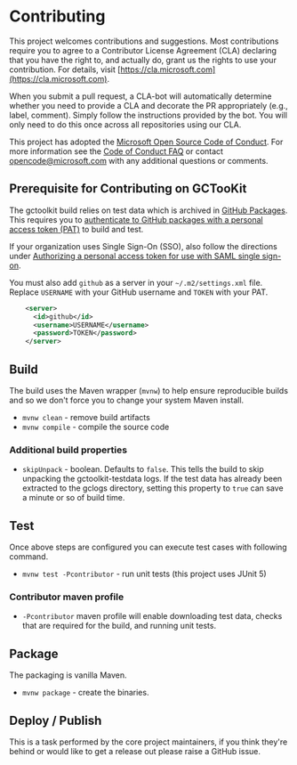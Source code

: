 # Contributing

This project welcomes contributions and suggestions. Most contributions require you to
agree to a Contributor License Agreement (CLA) declaring that you have the right to,
and actually do, grant us the rights to use your contribution. For details, visit
[https://cla.microsoft.com](https://cla.microsoft.com).

When you submit a pull request, a CLA-bot will automatically determine whether you need
to provide a CLA and decorate the PR appropriately (e.g., label, comment). Simply follow the
instructions provided by the bot. You will only need to do this once across all repositories using our CLA.

This project has adopted the [Microsoft Open Source Code of Conduct](https://opensource.microsoft.com/codeofconduct/).
For more information see the [Code of Conduct FAQ](https://opensource.microsoft.com/codeofconduct/faq/)
or contact [opencode@microsoft.com](mailto:opencode@microsoft.com) with any additional questions or comments.

## Prerequisite for Contributing on  GCTooKit

The gctoolkit build relies on test data which is archived in [GitHub Packages](https://docs.github.com/en/packages/working-with-a-github-packages-registry/working-with-the-apache-maven-registry). This requires you to [authenticate to GitHub packages with a personal access token (PAT)](https://docs.github.com/en/packages/working-with-a-github-packages-registry/working-with-the-apache-maven-registry#authenticating-with-a-personal-access-token) to build and test.

If your organization uses Single Sign-On (SSO), also follow the directions under [Authorizing a personal access token for use with SAML single sign-on](https://docs.github.com/en/github/authenticating-to-github/authenticating-with-saml-single-sign-on/authorizing-a-personal-access-token-for-use-with-saml-single-sign-on).

You must also add `github` as a server in your `~/.m2/settings.xml` file. Replace `USERNAME` with your GitHub username and `TOKEN` with your PAT.

```xml
    <server>
      <id>github</id>
      <username>USERNAME</username>
      <password>TOKEN</password>
    </server>
```

## Build

The build uses the Maven wrapper (`mvnw`) to help ensure reproducible builds and so we don't force you to change your system Maven install.

* `mvnw clean` - remove build artifacts
* `mvnw compile` - compile the source code

### Additional build properties

* `skipUnpack` - boolean. Defaults to `false`. This tells the build to skip unpacking the gctoolkit-testdata logs.
  If the test data has already been extracted to the gclogs directory, setting this property to `true` can save
  a minute or so of build time.

## Test

Once above steps are configured you can execute test cases with following command.

* `mvnw test -Pcontributor` - run unit tests (this project uses JUnit 5)

### Contributor maven profile

* `-Pcontributor` maven profile will enable downloading test data, checks that are required for the build, and running unit tests.

## Package

The packaging is vanilla Maven.

* `mvnw package` - create the binaries.

## Deploy / Publish

This is a task performed by the core project maintainers, if you think they're behind or would like to get a release out please raise a GitHub issue.
